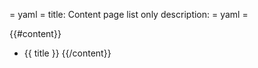 = yaml =
title: Content page list only
description:
= yaml =

{{#content}}
* {{ title }}
{{/content}}
